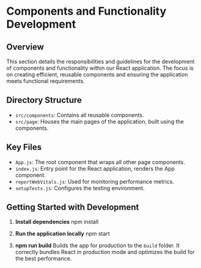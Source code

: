 # Components and Functionality Development

## Overview
This section details the responsibilities and guidelines for the development of components and functionality within our React application. The focus is on creating efficient, reusable components and ensuring the application meets functional requirements.

## Directory Structure
- `src/components`: Contains all reusable components.
- `src/page`: Houses the main pages of the application, built using the components.

## Key Files
- `App.js`: The root component that wraps all other page components.
- `index.js`: Entry point for the React application, renders the App component.
- `reportWebVitals.js`: Used for monitoring performance metrics.
- `setupTests.js`: Configures the testing environment.

## Getting Started with Development

1. **Install dependencies**
npm install 

2. **Run the application locally**
npm start

3.  **npm run build**
Builds the app for production to the `build` folder.
It correctly bundles React in production mode and optimizes the build for the best performance.
